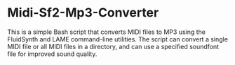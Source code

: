 # Midi-Sf2-Mp3-Converter
This is a simple Bash script that converts MIDI files to MP3 using the FluidSynth and LAME command-line utilities. The script can convert a single MIDI file or all MIDI files in a directory, and can use a specified soundfont file for improved sound quality.
